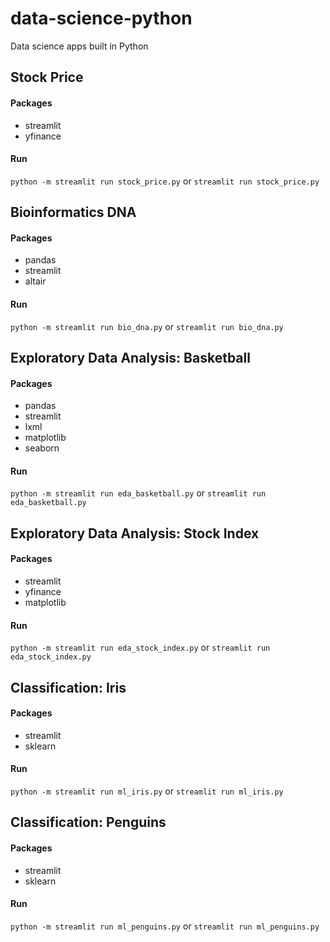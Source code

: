 # data-science-python
Data science apps built in Python

## Stock Price

#### Packages
- streamlit
- yfinance

#### Run
``python -m streamlit run stock_price.py`` or ``streamlit run stock_price.py``

## Bioinformatics DNA

#### Packages
- pandas
- streamlit
- altair

#### Run
``python -m streamlit run bio_dna.py`` or ``streamlit run bio_dna.py``

## Exploratory Data Analysis: Basketball

#### Packages
- pandas
- streamlit
- lxml
- matplotlib
- seaborn

#### Run
``python -m streamlit run eda_basketball.py`` or ``streamlit run eda_basketball.py``

## Exploratory Data Analysis: Stock Index

#### Packages
- streamlit
- yfinance
- matplotlib

#### Run
``python -m streamlit run eda_stock_index.py`` or ``streamlit run eda_stock_index.py``

## Classification: Iris

#### Packages
- streamlit
- sklearn

#### Run
``python -m streamlit run ml_iris.py`` or ``streamlit run ml_iris.py``

## Classification: Penguins

#### Packages
- streamlit
- sklearn

#### Run
``python -m streamlit run ml_penguins.py`` or ``streamlit run ml_penguins.py``
